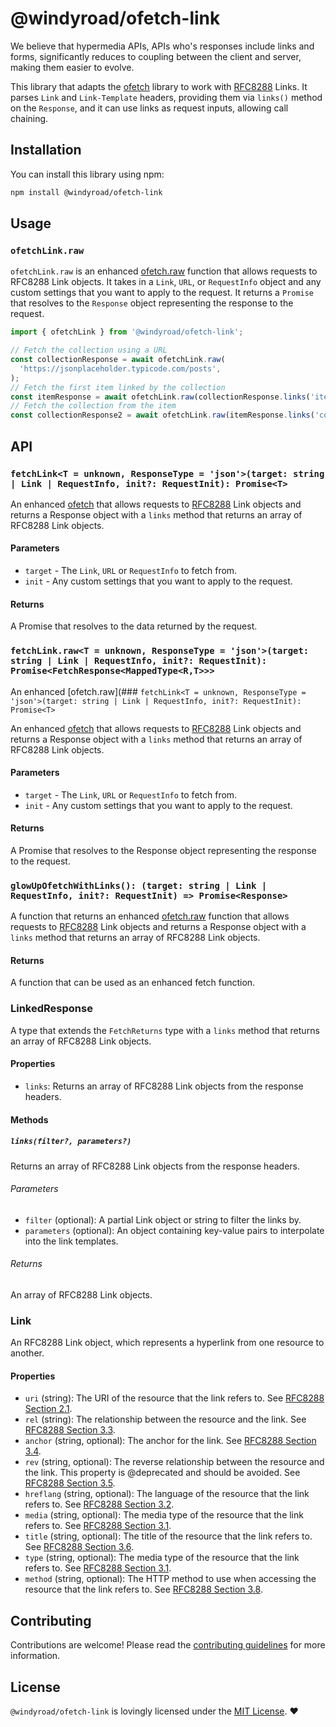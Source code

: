 # @windyroad/ofetch-link

We believe that hypermedia APIs, APIs who's responses include links and forms, significantly
reduces to coupling between the client and server, making them easier to evolve.

This library that adapts the [ofetch](https://github.com/unjs/ofetch) library to work with
[RFC8288](https://datatracker.ietf.org/doc/html/rfc8288) Links. It parses `Link` and
`Link-Template` headers, providing them via `links()` method on the `Response`, and
it can use links as request inputs, allowing call chaining.

## Installation

You can install this library using npm:

```bash
npm install @windyroad/ofetch-link
```

## Usage

### `ofetchLink.raw`

`ofetchLink.raw` is an enhanced [ofetch.raw](https://github.com/unjs/ofetch) function that allows requests to RFC8288
Link objects. It takes in a `Link`, `URL`, or `RequestInfo` object and any custom settings that you want to
apply to the request. It returns a `Promise` that resolves to the `Response` object
representing the response to the request.

```typescript
import { ofetchLink } from '@windyroad/ofetch-link';

// Fetch the collection using a URL
const collectionResponse = await ofetchLink.raw(
  'https://jsonplaceholder.typicode.com/posts',
);
// Fetch the first item linked by the collection
const itemResponse = await ofetchLink.raw(collectionResponse.links('item')[0]);
// Fetch the collection from the item
const collectionResponse2 = await ofetchLink.raw(itemResponse.links('collection')[0]);
```

## API

### `fetchLink<T = unknown, ResponseType = 'json'>(target: string | Link | RequestInfo, init?: RequestInit): Promise<T>`

An enhanced [ofetch](https://github.com/unjs/ofetch?tab=readme-ov-file#ofetch) that allows requests to [RFC8288](https://datatracker.ietf.org/doc/html/rfc8288) Link objects and
 returns a Response object with a `links` method that returns an array of RFC8288 Link objects.

#### Parameters

- `target` - The `Link`, `URL` or `RequestInfo` to fetch from.
- `init` - Any custom settings that you want to apply to the request.

#### Returns

A Promise that resolves to the data returned by the request.

### `fetchLink.raw<T = unknown, ResponseType = 'json'>(target: string | Link | RequestInfo, init?: RequestInit): Promise<FetchResponse<MappedType<R,T>>>`

An enhanced [ofetch.raw](### `fetchLink<T = unknown, ResponseType = 'json'>(target: string | Link | RequestInfo, init?: RequestInit): Promise<T>`

An enhanced [ofetch](https://github.com/unjs/ofetch?tab=readme-ov-file#ofetch) that allows requests to [RFC8288](https://datatracker.ietf.org/doc/html/rfc8288) Link objects and
 returns a Response object with a `links` method that returns an array of RFC8288 Link objects.

#### Parameters

- `target` - The `Link`, `URL` or `RequestInfo` to fetch from.
- `init` - Any custom settings that you want to apply to the request.

#### Returns

A Promise that resolves to the Response object representing the response to the request.

### `glowUpOfetchWithLinks(): (target: string | Link | RequestInfo, init?: RequestInit) => Promise<Response>`

A function that returns an enhanced
[ofetch.raw](https://github.com/unjs/ofetch?tab=readme-ov-file#-access-to-raw-response) function that allows requests to
[RFC8288](https://datatracker.ietf.org/doc/html/rfc8288) Link objects and returns a Response
object with a `links` method that returns an array of RFC8288 Link objects.

#### Returns

A function that can be used as an enhanced fetch function.

### LinkedResponse

A type that extends the `FetchReturns` type with a `links` method that returns an array of RFC8288 Link objects.

#### Properties

- `links`: Returns an array of RFC8288 Link objects from the response headers.

#### Methods

##### `links(filter?, parameters?)`

Returns an array of RFC8288 Link objects from the response headers.

###### Parameters

- `filter` (optional): A partial Link object or string to filter the links by.
- `parameters` (optional): An object containing key-value pairs to interpolate into the link templates.

###### Returns

An array of RFC8288 Link objects.

### Link

An RFC8288 Link object, which represents a hyperlink from one resource to another.

#### Properties

- `uri` (string): The URI of the resource that the link refers to. See [RFC8288 Section 2.1](https://tools.ietf.org/html/rfc8288#section-2.1).
- `rel` (string): The relationship between the resource and the link. See [RFC8288 Section 3.3](https://tools.ietf.org/html/rfc8288#section-3.3).
- `anchor` (string, optional): The anchor for the link. See [RFC8288 Section 3.4](https://tools.ietf.org/html/rfc8288#section-3.4).
- `rev` (string, optional): The reverse relationship between the resource and the link. This property is @deprecated
  and should be avoided. See [RFC8288 Section 3.5](https://tools.ietf.org/html/rfc8288#section-3.5).
- `hreflang` (string, optional): The language of the resource that the link refers to. See [RFC8288 Section 3.2](https://tools.ietf.org/html/rfc8288#section-3.2).
- `media` (string, optional): The media type of the resource that the link refers to. See [RFC8288 Section 3.1](https://tools.ietf.org/html/rfc8288#section-3.1).
- `title` (string, optional): The title of the resource that the link refers to. See [RFC8288 Section 3.6](https://tools.ietf.org/html/rfc8288#section-3.6).
- `type` (string, optional): The media type of the resource that the link refers to. See [RFC8288 Section 3.1](https://tools.ietf.org/html/rfc8288#section-3.1).
- `method` (string, optional): The HTTP method to use when accessing the resource that the
 link refers to. See [RFC8288 Section 3.8](https://tools.ietf.org/html/rfc8288#section-3.8).

## Contributing

Contributions are welcome! Please read the [contributing guidelines](../../CONTRIBUTING.md) for more information.

## License

`@windyroad/ofetch-link` is lovingly licensed under the [MIT License](../../LICENSE). ❤️
